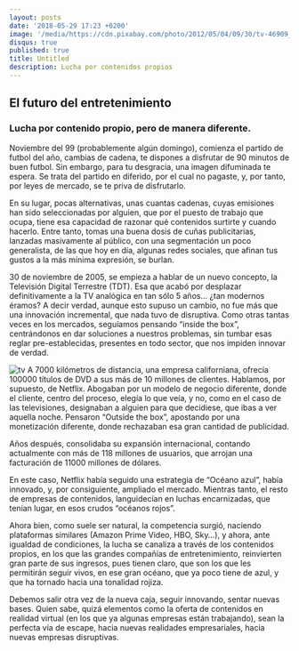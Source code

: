 ```yaml
---
layout: posts
date: '2018-05-29 17:23 +0200'
image: '/media/https://cdn.pixabay.com/photo/2012/05/04/09/30/tv-46909_960_720.png'
disqus: true
published: true
title: Untitled
description: Lucha por contenidos propios
---
```

## El futuro del entretenimiento
### Lucha por contenido propio, pero de manera diferente.

Noviembre del 99 (probablemente algún domingo), comienza el partido de futbol del año, cambias de cadena, te dispones a disfrutar de 90 minutos de buen futbol. Sin embargo, para tu desgracia, una imagen difuminada te espera. Se trata del partido en diferido, por el cual no pagaste, y, por tanto, por leyes de mercado, se te priva de disfrutarlo.

En su lugar, pocas alternativas, unas cuantas cadenas, cuyas emisiones han sido seleccionadas por alguien, que por el puesto de trabajo que ocupa, tiene esa capacidad de razonar qué contenidos surtirte y cuando hacerlo. 
Entre tanto, tomas una buena dosis de cuñas publicitarias, lanzadas masivamente al público, con una segmentación un poco generalista, de las que hoy en día, algunas redes sociales, que afinan tus gustos a la más mínima expresión, se burlan.

30 de noviembre de 2005, se empieza a hablar de un nuevo concepto, la Televisión Digital Terrestre (TDT). Esa que acabó por desplazar definitivamente a la TV analógica en tan sólo 5 años… ¿tan modernos éramos?
A decir verdad, aunque esto supuso un cambio, no fue más que una innovación incremental, que nada tuvo de disruptiva. Como otras tantas veces en los mercados, seguíamos pensando “inside the box”, centrándonos en dar soluciones a nuestros problemas, sin tumbar esas reglar pre-establecidas, presentes en todo sector, que nos impiden innovar de verdad.

![tv]({{site.baseurl}}/media/old-tv-1149416_960_720.jpg)
A 7000 kilómetros de distancia, una empresa californiana, ofrecía 100000 títulos de DVD a sus más de 10 millones de clientes. Hablamos, por supuesto, de Netflix. Abogaban por un modelo de negocio diferente, donde el cliente, centro del proceso, elegía lo que veía, y no, como en el caso de las televisiones, designaban a alguien para que decidiese, que ibas a ver aquella noche. Pensaron “Outside the box”, apostando por una monetización diferente, donde rechazaban esa gran cantidad de publicidad. 

Años después, consolidaba su expansión internacional, contando actualmente con más de 118 millones de usuarios, que arrojan una facturación de 11000 millones de dólares.

En este caso, Netflix había seguido una estrategia de “Océano azul”, había innovado, y, por consiguiente, ampliado el mercado. Mientras tanto, el resto de empresas de contenidos, languidecían en luchas encarnizadas, que tenían lugar, en esos crudos “océanos rojos”.

Ahora bien, como suele ser natural, la competencia surgió, naciendo plataformas similares (Amazon Prime Video, HBO, Sky…), y ahora, ante igualdad de condiciones, la lucha se canaliza a través de los contenidos propios, en los que las grandes compañías de entretenimiento, reinvierten gran parte de sus ingresos, pues tienen claro, que son los que les permitirán seguir vivos, en ese gran océano, que ya poco tiene de azul, y que ha tornado hacia una tonalidad rojiza.

Debemos salir otra vez de la nueva caja, seguir innovando, sentar nuevas bases.
Quien sabe, quizá elementos como la oferta de contenidos en realidad virtual (en los que ya algunas empresas están trabajando), sean la perfecta vía de escape, hacia nuevas realidades empresariales, hacia nuevas empresas disruptivas.
